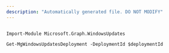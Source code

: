 ```yaml
---
description: "Automatically generated file. DO NOT MODIFY"
---
```


```powershellv1

Import-Module Microsoft.Graph.WindowsUpdates

Get-MgWindowsUpdatesDeployment -DeploymentId $deploymentId

```